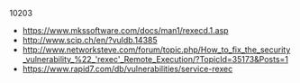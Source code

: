 10203
  - https://www.mkssoftware.com/docs/man1/rexecd.1.asp
  - http://www.scip.ch/en/?vuldb.14385
  - http://www.networksteve.com/forum/topic.php/How_to_fix_the_security_vulnerability_%22_'rexec'_Remote_Execution/?TopicId=35173&Posts=1
  - https://www.rapid7.com/db/vulnerabilities/service-rexec